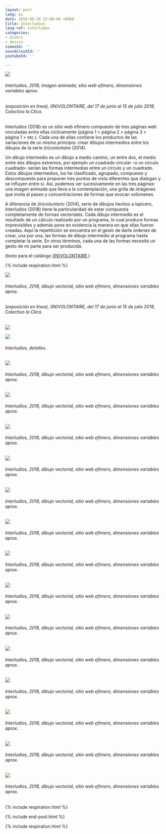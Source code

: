 ```yaml
---
layout: post
lang: es
date: 2018-06-30 22:00:00 +0000
title: Interludios
lang-ref: interludes
categories:
- divers
- dessin
vimeoId: ''
soundcloudId: ''
youtubeId: ''

---
```

![](/imgs/interlude-1a-gif.gif)

###### _Interludios_, 2018, imagen animada, sitio web efímero, dimensiones variables aprox.

###### (exposición en línea), _(IN)VOLONTAIRE_, del 17 de junio al 15 de julio 2018, Colectivo la Clica.

_Interludios_ (2018) es un sitio web efímero compuesto de tres páginas web vinculadas entre ellas cíclicamente (página 1 > página 2 > página 3 > página 1 > etc.). Cada una de ellas contiene los productos de las variaciones de un mismo principio: crear dibujos intermedios entre los dibujos de la serie _(in)volontaire_ (2014).

Un dibujo intermedio es un dibujo a medio camino, un entre dos, el medio entre dos dibujos extremos, por ejemplo un cuadrado circular –o un círculo cuadrado– serían las formas intermedias entre un círculo y un cuadrado. Estos dibujos intermedios, los he clasificado, agrupado, compuesto y descompuesto para proponer tres puntos de vista diferentes que dialogan y se influyen entre sí. Asi, podemos ver sucesivamente en las tres páginas: una imagen animada que lleva a la contemplación, una grilla de imágenes que invita al paseo y concentraciones de formas que evocan volúmenes.

A diferencia de _(in)voluntario_ (2014), serie de dibujos hechos a lapicero, _Interludios_ (2018) tiene la particularidad de estar compuesta completamente de formas vectoriales. Cada dibujo intermedio es el resultado de un cálculo realizado por un programa, lo cual produce formas imprevisibles y además pone en evidencia la manera en que ellas fueron creadas. Aquí la repetitición se encuentra en el gesto de darle órdenes de crear, una por una, las formas de dibujo intermedio al programa hasta completar la serie. En otros términos, cada una de las formas necesitó un gesto de mi parte para ser producida.

(texto para el catálogo [(IN)VOLONTAIRE](https://fr.calameo.com/read/006090984d2e17f945d7f).)

{% include respiration.html %}

![](/imgs/in-volontaire-interlude-grilla-04-up-a.jpg)

###### _Interludios_, 2018, dibujo vectorial, sitio web efímero, dimensiones variables aprox.

###### (exposición en línea), _(IN)VOLONTAIRE_, del 17 de junio al 15 de julio 2018, Colectivo la Clica.

![](/imgs/in-volontaire-interlude-grilla-04-up-b.jpg)

![](/imgs/in-volontaire-interlude-grilla-04-up-c.jpg)

###### _Interludios_, detalles.

![](/imgs/int-desc-001-014-up.png)

###### _Interludios_, 2018, dibujo vectorial, sitio web efímero, dimensiones variables aprox.

![](/imgs/int-desc-015-028-up.png)

###### _Interludios_, 2018, dibujo vectorial, sitio web efímero, dimensiones variables aprox.

![](/imgs/int-desc-029-042-up.png)

###### _Interludios_, 2018, dibujo vectorial, sitio web efímero, dimensiones variables aprox.

![](/imgs/int-desc-043-056-up.png)

###### _Interludios_, 2018, dibujo vectorial, sitio web efímero, dimensiones variables aprox.

![](/imgs/int-desc-057-070-up.png)

###### _Interludios_, 2018, dibujo vectorial, sitio web efímero, dimensiones variables aprox.

![](/imgs/int-desc-071-084-up.png)

###### _Interludios_, 2018, dibujo vectorial, sitio web efímero, dimensiones variables aprox.

![](/imgs/int-desc-085-098-up.png)

###### _Interludios_, 2018, dibujo vectorial, sitio web efímero, dimensiones variables aprox.

![](/imgs/int-desc-099-112-up.png)

###### _Interludios_, 2018, dibujo vectorial, sitio web efímero, dimensiones variables aprox.

![](/imgs/int-desc-113-126-up.png)

###### _Interludios_, 2018, dibujo vectorial, sitio web efímero, dimensiones variables aprox.

![](/imgs/int-desc-127-140-up.png)

###### _Interludios_, 2018, dibujo vectorial, sitio web efímero, dimensiones variables aprox.

![](/imgs/int-desc-141-154-up.png)

###### _Interludios_, 2018, dibujo vectorial, sitio web efímero, dimensiones variables aprox.

![](/imgs/int-desc-155-168-up.png)

###### _Interludios_, 2018, dibujo vectorial, sitio web efímero, dimensiones variables aprox.

![](/imgs/int-desc-169-182-up.png)

###### _Interludios_, 2018, dibujo vectorial, sitio web efímero, dimensiones variables aprox.

![](/imgs/int-desc-183-196-up.png)

###### _Interludios_, 2018, dibujo vectorial, sitio web efímero, dimensiones variables aprox.

{% include respiration.html %}

{% include end-post.html %}

{% include respiration.html %}